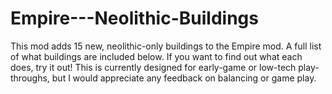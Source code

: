 # Empire---Neolithic-Buildings
This mod adds 15 new, neolithic-only buildings to the Empire mod. A full list of what buildings are included below. If you want to find out what each does, try it out! 
This is currently designed for early-game or low-tech play-throughs, but I would appreciate any feedback on balancing or game play.
